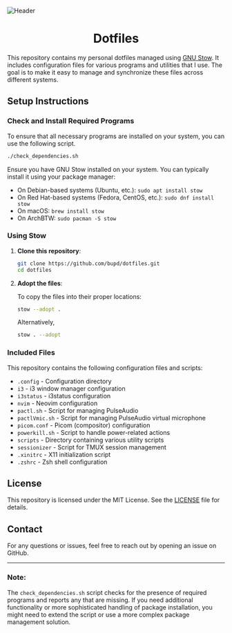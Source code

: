 
![Header](https://github.com/user-attachments/assets/22c7f4ca-db1c-4ada-8ede-5f2e252fe87e)
<h1 align="center"> Dotfiles</h1>

This repository contains my personal dotfiles managed using [GNU Stow](https://www.gnu.org/software/stow/manual/stow.html). It includes configuration files for various programs and utilities that I use. The goal is to make it easy to manage and synchronize these files across different systems.

## Setup Instructions

### Check and Install Required Programs
To ensure that all necessary programs are installed on your system, you can use the following script.

```bash
./check_dependencies.sh
```

Ensure you have GNU Stow installed on your system. You can typically install it using your package manager:

- On Debian-based systems (Ubuntu, etc.): `sudo apt install stow`
- On Red Hat-based systems (Fedora, CentOS, etc.): `sudo dnf install stow`
- On macOS: `brew install stow`
- On ArchBTW: `sudo pacman -S stow`

### Using Stow

1. **Clone this repository**:

    ```bash
    git clone https://github.com/bupd/dotfiles.git
    cd dotfiles
    ```

2. **Adopt the files**:

    To copy the files into their proper locations:

    ```bash
    stow --adopt .
    ```

    Alternatively,
    ```bash
    stow . --adopt
    ```

### Included Files

This repository contains the following configuration files and scripts:

- `.config` - Configuration directory
- `i3` - i3 window manager configuration
- `i3status` - i3status configuration
- `nvim` - Neovim configuration
- `pactl.sh` - Script for managing PulseAudio
- `pactlVmic.sh` - Script for managing PulseAudio virtual microphone
- `picom.conf` - Picom (compositor) configuration
- `powerkill.sh` - Script to handle power-related actions
- `scripts` - Directory containing various utility scripts
- `sessionizer` - Script for TMUX session management
- `.xinitrc` - X11 initialization script
- `.zshrc` - Zsh shell configuration





## License

This repository is licensed under the MIT License. See the [LICENSE](LICENSE) file for details.

## Contact

For any questions or issues, feel free to reach out by opening an issue on GitHub.

---
### Note:
The `check_dependencies.sh` script checks for the presence of required programs and reports any that are missing. If you need additional functionality or more sophisticated handling of package installation, you might need to extend the script or use a more complex package management solution.
